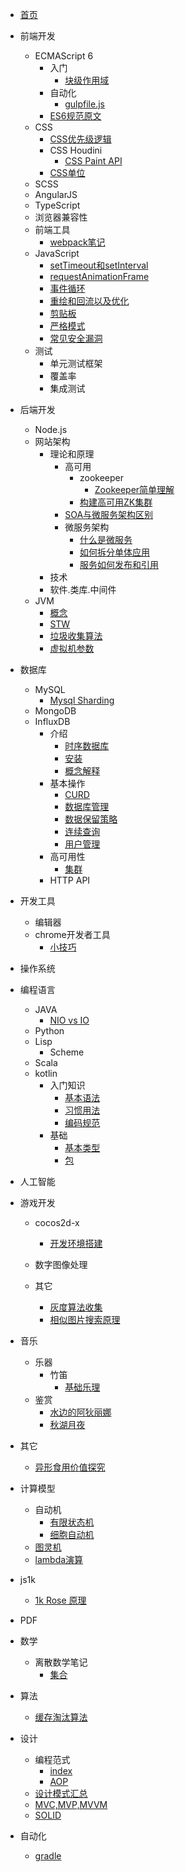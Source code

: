 
- [首页](/)

- 前端开发
  - ECMAScript 6
      - 入门
          - [块级作用域](./docs/前端开发/ECMAScript%206/入门/块级作用域 "块级作用域")
      - 自动化
          - [gulpfile.js](./docs/前端开发/ECMAScript%206/自动化/gulpfile.js "gulpfile.js")
      - [ES6规范原文](./docs/前端开发/ECMAScript%206/ES6规范原文 "ES6规范原文")
  - CSS
      - [CSS优先级逻辑](./docs/前端开发/CSS/CSS优先级逻辑 "CSS优先级逻辑")
      - CSS Houdini
          - [CSS Paint API](./docs/前端开发/CSS/CSS%20Houdini/CSS%20Paint%20API "CSS Paint API")
      - [CSS单位](./docs/前端开发/CSS/CSS单位 "CSS单位")
  - SCSS
  - AngularJS
  - TypeScript
  - 浏览器兼容性
  - 前端工具
      - [webpack笔记](./docs/前端开发/前端工具/webpack笔记 "webpack笔记")
  - JavaScript
      - [setTimeout和setInterval](./docs/前端开发/JavaScript/setTimeout和setInterval "setTimeout和setInterval")
      - [requestAnimationFrame](./docs/前端开发/JavaScript/requestAnimationFrame "requestAnimationFrame")
      - [事件循环](./docs/前端开发/JavaScript/事件循环 "事件循环")
      - [重绘和回流以及优化](./docs/前端开发/JavaScript/重绘和回流以及优化 "重绘和回流以及优化")
      - [剪贴板](./docs/前端开发/JavaScript/剪贴板 "剪贴板")
      - [严格模式](./docs/前端开发/JavaScript/严格模式 "严格模式")
      - [常见安全漏洞](./docs/前端开发/JavaScript/常见安全漏洞 "常见安全漏洞")
  - 测试
      - 单元测试框架
      - 覆盖率
      - 集成测试

- 后端开发
  - Node.js
  - 网站架构
      - 理论和原理
          - 高可用
              - zookeeper
                  - [Zookeeper简单理解](./docs/后端开发/网站架构/理论和原理/高可用/zookeeper/Zookeeper简单理解 "Zookeeper简单理解")
              - [构建高可用ZK集群](./docs/后端开发/网站架构/理论和原理/高可用/构建高可用ZK集群 "构建高可用ZK集群")
          - [SOA与微服务架构区别](./docs/后端开发/网站架构/理论和原理/SOA与微服务架构区别 "SOA与微服务架构区别")
          - 微服务架构
              - [什么是微服务](./docs/后端开发/网站架构/理论和原理/微服务架构/什么是微服务 "什么是微服务")
              - [如何拆分单体应用](./docs/后端开发/网站架构/理论和原理/微服务架构/如何拆分单体应用 "如何拆分单体应用")
              - [服务如何发布和引用](./docs/后端开发/网站架构/理论和原理/微服务架构/服务如何发布和引用 "服务如何发布和引用")
      - 技术
      - 软件.类库.中间件
  - JVM
      - [概念](./docs/后端开发/JVM/概念理解 "概念")
      - [STW](./docs/后端开发/JVM/STW.md)
      - [垃圾收集算法](./docs/后端开发/JVM/垃圾收集算法 "垃圾收集算法")
      - [虚拟机参数](./docs/后端开发/JVM/虚拟机参数 "虚拟机参数")

- 数据库
  - MySQL
      - [Mysql Sharding](./docs/数据库/MySQL/Mysql%20Sharding "Mysql Sharding")
  - MongoDB
  - InfluxDB
      - 介绍
          - [时序数据库](./docs/数据库/InfluxDB/介绍/时序数据库 "时序数据库")
          - [安装](./docs/数据库/InfluxDB/介绍/安装 "安装")
          - [概念解释](./docs/数据库/InfluxDB/介绍/概念解释 "概念解释")
      - 基本操作
          - [CURD](./docs/数据库/InfluxDB/基本操作/CURD "CURD")
          - [数据库管理](./docs/数据库/InfluxDB/基本操作/数据库管理 "数据库管理")
          - [数据保留策略](./docs/数据库/InfluxDB/基本操作/数据保留策略 "数据保留策略")
          - [连续查询](./docs/数据库/InfluxDB/基本操作/连续查询 "连续查询")
          - [用户管理](./docs/数据库/InfluxDB/基本操作/用户管理 "用户管理")
      - 高可用性
          - [集群](./docs/数据库/InfluxDB/高可用性/集群 "集群")
      - HTTP API

- 开发工具
  - 编辑器
  - chrome开发者工具
      - [小技巧](./docs/开发工具/chrome开发者工具/小技巧 "小技巧")

- 操作系统

- 编程语言
  - JAVA
      - [NIO vs IO](./docs/编程语言/JAVA/NIO%20vs%20IO "NIO vs IO")
  - Python
  - Lisp
      - Scheme
  - Scala
  - kotlin
      - 入门知识
          - [基本语法](./docs/编程语言/kotlin/入门知识/基本语法 "基本语法")
          - [习惯用法](./docs/编程语言/kotlin/入门知识/习惯用法 "习惯用法")
          - [编码规范](./docs/编程语言/kotlin/入门知识/编码规范 "编码规范")
      - 基础
          - [基本类型](./docs/编程语言/kotlin/基础/基本类型 "基本类型")
          - [包](./docs/编程语言/kotlin/基础/包 "包")

- 人工智能

- 游戏开发
  - cocos2d-x
      - [开发环境搭建](./docs/游戏开发/cocos2d-x/开发环境搭建 "开发环境搭建")

  - 数字图像处理
  - 其它
      - [灰度算法收集](./docs/数字图像处理/其它/灰度算法收集 "灰度算法收集")
      - [相似图片搜索原理](./docs/数字图像处理/其它/相似图片搜索原理 "相似图片搜索原理")

- 音乐
  - 乐器
      - 竹笛
          - [基础乐理](./docs/音乐/乐器/竹笛/基础乐理 "基础乐理")
  - 鉴赏
      - [水边的阿狄丽娜](./docs/音乐/鉴赏/水边的阿狄丽娜 "水边的阿狄丽娜")
      - [秋湖月夜](./docs/音乐/鉴赏/秋湖月夜 "秋湖月夜")

- 其它
  - [异形食用价值探究](./docs/其它/异形食用价值探究 "异形食用价值探究")

- 计算模型
  - 自动机
      - [有限状态机](./docs/计算模型/自动机/有限状态机 "有限状态机")
      - [细胞自动机](./docs/计算模型/自动机/细胞自动机 "细胞自动机")
  - [图灵机](./docs/计算模型/图灵机 "图灵机")
  - [lambda演算](./docs/计算模型/lambda演算 "lambda演算")

- js1k
  - [1k Rose 原理](./docs/js1k/1k%20Rose%20原理 "1k Rose 原理")

- PDF

- 数学
  - 离散数学笔记
      - [集合](./docs/数学/离散数学笔记/集合 "集合")

- 算法
  - [缓存淘汰算法](./docs/算法/缓存淘汰算法 "缓存淘汰算法")

- 设计
  - 编程范式
      - [index](./docs/设计/编程范式/index "index")
      - [AOP](./docs/设计/编程范式/AOP "AOP")
  - [设计模式汇总](./docs/设计/设计模式汇总 "设计模式汇总")
  - [MVC,MVP,MVVM](./docs/设计/MVC,MVP,MVVM "MVC,MVP,MVVM")
  - [SOLID](./docs/设计/SOLID "SOLID")

- 自动化
  - [gradle](./docs/自动化/gradle "gradle")
